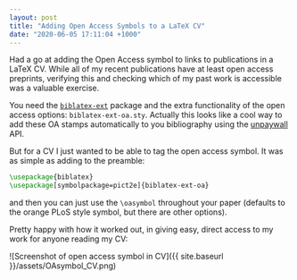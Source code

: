 ```yaml
---
layout: post
title: "Adding Open Access Symbols to a LaTeX CV"
date: "2020-06-05 17:11:04 +1000"
---
```


Had a go at adding the Open Access symbol to links to publications in a LaTeX CV.
While all of my recent publications have at least open access preprints, verifying this and checking which of my past work is accessible was a valuable exercise.

You need the [`biblatex-ext`](https://ctan.org/pkg/biblatex-ext) package and the extra functionality of the open access options: `biblatex-ext-oa.sty`.
Actually this looks like a cool way to add these OA stamps automatically to you bibliography using the [unpaywall](https://unpaywall.org/) API.

But for a CV I just wanted to be able to tag the open access symbol.
It was as simple as adding to the preamble:

```latex
\usepackage{biblatex}
\usepackage[symbolpackage=pict2e]{biblatex-ext-oa}
```

and then you can just use the `\oasymbol` throughout your paper (defaults to the orange PLoS style symbol, but there are other options).

Pretty happy with how it worked out, in giving easy, direct access to my work for anyone reading my CV:

![Screenshot of open access symbol in CV]({{ site.baseurl }}/assets/OAsymbol_CV.png)
